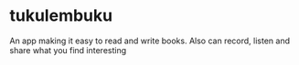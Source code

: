 # tukulembuku
An app making it easy to read and write books. Also can record, listen and share what you find interesting

